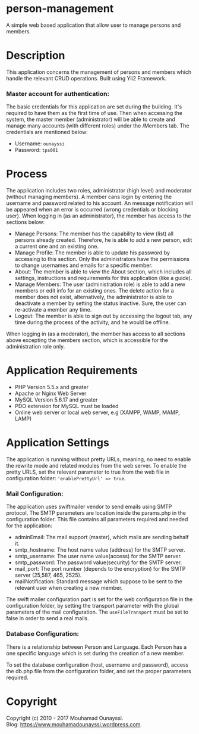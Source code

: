 # person-management
A simple web based application that allow user to manage persons and members.
# Description
This application concerns the management of persons and members which handle the relevant CRUD operations. Built using Yii2 Framework.
### Master account for authentication:
The basic credentials for this application are set during the building. It's required to have them as the first time of use. Then when accessing the system, the master member (administrator) will be able to create and manage many accounts (with different roles) under the /Members tab. The credentials are mentioned below:
- Username: ```ounayssi```
- Password: ```tps001```

# Process
The application includes two roles, administrator (high level) and moderator (without managing members).
A member cans login by entering the username and password related to his account. An message notification will be appeared when an error is occurred (wrong credentials or blocking user).
When logging in (as an administrator), the member has access to the sections below:
- Manage Persons: The member has the capability to view (list) all persons already created. Therefore, he is able to add a new person, edit a current one and an existing one.
- Manage Profile: The member is able to update his password by accessing to this section. Only the administrators have the permissions to change usernames and emails for a specific member.
- About: The member is able to view the About section, which includes all settings, instructions and requirements for this application (like a guide).
- Manage Members: The user (administration role) is able to add a new members or edit info for an existing ones. The delete action for a member does not exist, alternatively, the administrator is able to deactivate a member by setting the status inactive. Sure, the user can re-activate a member any time.
- Logout: The member is able to sign out by accessing the logout tab, any time during the process of the activity, and he would be offline.

When logging in (as a moderator), the member has access to all sections above excepting the members section, which is accessible for the administration role only.
# Application Requirements
- PHP Version 5.5.x and greater
- Apache or Nginx Web Server
- MySQL Version 5.6.17 and greater
- PDO extension for MySQL must be loaded
- Online web server or local web server, e.g (XAMPP, WAMP, MAMP, LAMP)

# Application Settings
The application is running without pretty URLs, meaning, no need to enable the rewrite mode and related modules from the web server. 
To enable the pretty URLS, set the relevant parameter to true from the web file in configuration folder: ```'enablePrettyUrl' => true```.

### Mail Configuration:
The application uses swiftmailer vendor to send emails using SMTP protocol. The SMTP parameters are location inside the params.php in the configuration folder. This file contains all parameters required and needed for the application:
- adminEmail: The mail support (master), which mails are sending behalf it.
- smtp_hostname: The host name value (address) for the SMTP server.
- smtp_username: The user name value(access) for the SMTP server.
- smtp_password: The password value(security) for the SMTP server.
- mail_port: The port number (depends to the encryption) for the SMTP server (25,587, 465, 2525).
- mailNotification: Standard message which suppose to be sent to the relevant user when creating a new member.

The swift mailer configuration part is set for the web configuration file in the configuration folder, by setting the transport parameter with the global parameters of the mail configuration. The ```useFileTransport``` must be set to false in order to send a real mails.
### Database Configuration:
There is a relationship between Person and Language. Each Person has a one specific language which is set during the creation of a new member.

To set the database configuration (host, username and password), access the db.php file from the configuration folder, and set the proper parameters required.

# Copyright
Copyright (c) 2010 - 2017 Mouhamad Ounayssi.<br>
Blog: https://www.mouhamadounayssi.wordpress.com.
